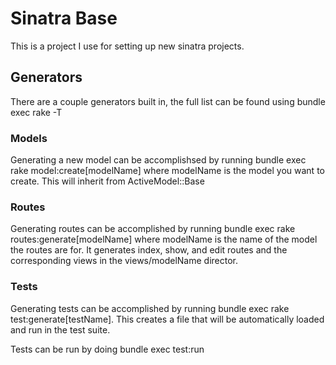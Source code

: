 # Sinatra Base
This is a project I use for setting up new sinatra projects.

## Generators

There are a couple generators built in, the full list can be found using bundle exec rake -T

### Models
Generating a new model can be accomplishsed by running bundle exec rake model:create[modelName] where modelName is the model you want to create. This will inherit from ActiveModel::Base

### Routes
Generating routes can be accomplished by running bundle exec rake routes:generate[modelName] where modelName is the name of the model the routes are for. It generates index, show, and edit routes and the corresponding views in the views/modelName director.

### Tests
Generating tests can be accomplished by running bundle exec rake test:generate[testName]. This creates a file that will be automatically loaded and run in the test suite. 

Tests can be run by doing bundle exec test:run